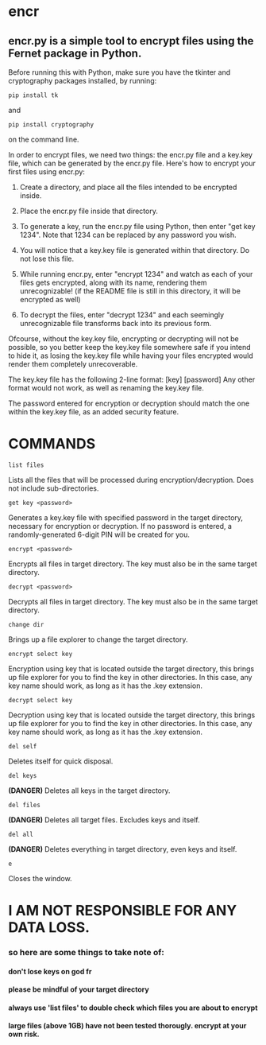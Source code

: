 # encr
## encr.py is a simple tool to encrypt files using the Fernet package in Python.
Before running this with Python, make sure you have the tkinter and cryptography packages installed, by running: 
```
pip install tk 
``` 
and 
```
pip install cryptography 
```
on the command line.

In order to encrypt files, we need two things: the encr.py file and a key.key file, which can be generated by the encr.py file. Here's how to encrypt your first files using encr.py:

1) Create a directory, and place all the files intended to be encrypted inside.

2) Place the encr.py file inside that directory.

3) To generate a key, run the encr.py file using Python, then enter "get key 1234". Note that 1234 can be replaced by any password you wish.

4) You will notice that a key.key file is generated within that directory. Do not lose this file.

5) While running encr.py, enter "encrypt 1234" and watch as each of your files gets encrypted, along with its name, rendering them unrecognizable! (if the README file is still in this directory, it will be encrypted as well)

6) To decrypt the files, enter "decrypt 1234" and each seemingly unrecognizable file transforms back into its previous form.

Ofcourse, without the key.key file, encrypting or decrypting will not be possible, so you better keep the key.key file somewhere safe if you intend to hide it, as losing the key.key file while having your files encrypted would render them completely unrecoverable. 

The key.key file has the following 2-line format:
[key]
[password]
Any other format would not work, as well as renaming the key.key file.

The password entered for encryption or decryption should match the one within the key.key file, as an added security feature.

# COMMANDS
``` 
list files
```
Lists all the files that will be processed during encryption/decryption. Does not include sub-directories.
```
get key <password>
```
Generates a key.key file with specified password in the target directory, necessary for encryption or decryption. If no password is entered, a randomly-generated 6-digit PIN will be created for you.
```
encrypt <password>
```
Encrypts all files in target directory. The key must also be in the same target directory.
```
decrypt <password>
```
Decrypts all files in target directory. The key must also be in the same target directory.
```
change dir
```
Brings up a file explorer to change the target directory.
```
encrypt select key
```
Encryption using key that is located outside the target directory, this brings up file explorer for you to find the key in other directories. In this case, any key name should work, as long as it has the .key extension.
```
decrypt select key
```
Decryption using key that is located outside the target directory, this brings up file explorer for you to find the key in other directories. In this case, any key name should work, as long as it has the .key extension.
```
del self
```
Deletes itself for quick disposal.
```
del keys
```
**(DANGER)** Deletes all keys in the target directory.
```
del files
```
**(DANGER)** Deletes all target files. Excludes keys and itself.
```
del all
```
**(DANGER)** Deletes everything in target directory, even keys and itself.
```
e
```
Closes the window.

# I AM NOT RESPONSIBLE FOR ANY DATA LOSS.
### so here are some things to take note of:
#### don't lose keys on god fr
#### please be mindful of your target directory
#### always use 'list files' to double check which files you are about to encrypt
#### large files (above 1GB) have not been tested thorougly. encrypt at your own risk.

